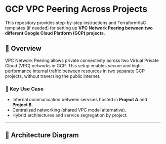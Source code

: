 # GCP VPC Peering Across Projects

This repository provides step-by-step instructions and Terraform/IaC templates (if needed) for setting up **VPC Network Peering between two different Google Cloud Platform (GCP) projects**.

## 📌 Overview

VPC Network Peering allows private connectivity across two Virtual Private Cloud (VPC) networks in GCP. This setup enables secure and high-performance internal traffic between resources in two separate GCP projects, without traversing the public internet.

### 🔗 Key Use Case

- Internal communication between services hosted in **Project A** and **Project B**.
- Centralized networking (shared VPC model alternative).
- Hybrid architectures and service segregation by project.

---

## 🧭 Architecture Diagram

